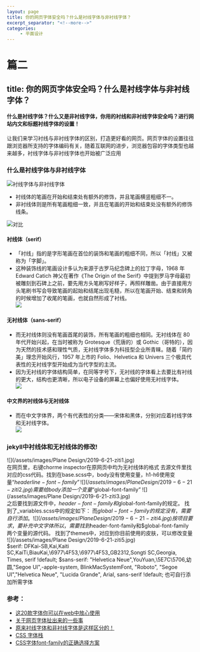```yaml
---
layout: page
title: 你的网页字体安全吗？什么是衬线字体与非衬线字体？
excerpt_separator: "<!--more-->"
categories:
     - 平面设计
---
```


# 篇二
## title: 你的网页字体安全吗？什么是衬线字体与非衬线字体？
#### 什么是衬线字体？什么又是非衬线字体，你用的衬线和非衬线字体安全吗？进行网站内文和标题衬线字体的设置！
<!--more-->
让我们来学习衬线与非衬线字体的区别，打造更好看的网页。网页字体的设置往往跟浏览器所支持的字体编码有关，随着互联网的进步，浏览器包容的字体类型也越来越多，衬线字体与非衬线字体也开始被广泛应用


### 什么是衬线字体与非衬线字体
![衬线字体与非衬线字体](http://www.mrszhao.com/zb_users/upload/2017/02/201702161487217295544464.png)
* 衬线体的笔画在开始和结束处有额外的修饰，并且笔画横竖粗细不一。
* 非衬线体则是所有笔画粗细一致，并且在笔画的开始和结束处没有额外的修饰线条。  

![对比](http://www.mrszhao.com/zb_users/upload/2017/02/201702161487225911468675.jpg)  

#### 衬线体（serif）
* 「衬线」指的是字形笔画在首位的装饰和笔画的粗细不同，所以「衬线」又被称为「字脚」。
*  这种装饰线的笔画设计多认为来源于古罗马纪念碑上的拉丁字母，1968 年 Edward Catich 神父在著作《The Origin of the Serif》中提到罗马字母最初被雕刻到石碑上之前，要先用方头笔刷写好样子，再照样雕凿。由于直接用方头笔刷书写会导致笔画的起始和结尾出现毛糙，所以在笔画开始、结束和转角的时候增加了收尾的笔画，也就自然形成了衬线。  
![](http://www.mrszhao.com/zb_users/upload/2017/02/201702161487226137888317.jpg)

#### 无衬线体（sans-serif）
* 而无衬线体则没有笔画首尾的装饰，所有笔画的粗细也相同。无衬线体在 80 年代开始兴起，在当时被称为 Grotesque（荒唐的）或 Gothic（哥特的），因为天然的技术感和理性气质，无衬线字体多为科技型企业所青睐。随着「简约美」理念开始风行，1957 年上市的 Folio、Helvetica 和 Univers 三个极具代表性的无衬线字型开始成为当代字型的主流。
* 因为无衬线的字体结构简单，在同等字号下，无衬线的字体看上去要比有衬线的更大，结构也更清晰，所以电子设备的屏幕上也偏好使用无衬线字体。  
![](http://www.mrszhao.com/zb_users/upload/2017/02/201702161487226256399169.png)

#### 中文界的衬线体与无衬线体
* 而在中文字体界，两个有代表性的分类——宋体和黑体，分别对应着衬线字体和无衬线字体。  
![](http://www.mrszhao.com/zb_users/upload/2017/02/201702161487226333858665.jpg)  

### jekyll中衬线体和无衬线体的修改!
![](/assets/images/Plane Design/2019-6-21-ziti1.jpg)  
在网页里，右键chorme inspector在原网页中均为无衬线体的格式
去源文件里找对应的css代码。找到在base.scss中，body没有使用变量，h1-h6使用变量“$headerline-font-family”
![](/assets/images/Plane Design/2019-6-21-ziti2.jpg)  
需要给body添加一个变量“$global-font-family”
![](/assets/images/Plane Design/2019-6-21-ziti3.jpg)  
之后要找到源文件中，$header-font-family和$global-font-family的规定。
找到了_variables.scss中的规定如下：
而$global-font-family的规定没有，需要自行添加。
![](/assets/images/Plane Design/2019-6-21-ziti4.jpg)  
按项目要求，要补充中文字体
所以，需要找到$header-font-family和$global-font-family两个变量的源代码。
找到了themes中，对应到你目前使用的皮肤，可以修改变量
![](/assets/images/Plane Design/2019-6-21-ziti5.jpg)  
$serif: DFKai-SB,Kai,Kaiti SC,KaiTi,BiauKai,\\6977\4F53,\\6977\4F53_GB2312,Songti SC,Georgia, Times, serif !default;
$sans-serif: "Helvetica Neue",YouYuan,\\5E7C\5706,幼圆,"Segoe UI",-apple-system, BlinkMacSystemFont, "Roboto", "Segoe UI","Helvetica Neue", "Lucida Grande", Arial, sans-serif !default;
也可自行添加所需字体


### 参考：
- [这20款字体你可以在web中放心使用](https://www.jianshu.com/p/95f8225603b0)
- [关于网页字体扯出来的一些事](https://www.jianshu.com/p/dc066b55e406)
- [原来衬线字体和非衬线字体是这样区分的！](http://www.mrszhao.com/post/72.html)
- [CSS 字体栈](https://www.cssfontstack.com/)
- [CSS字体font-family的正确选择方案](http://caibaojian.com/font-family.html)
